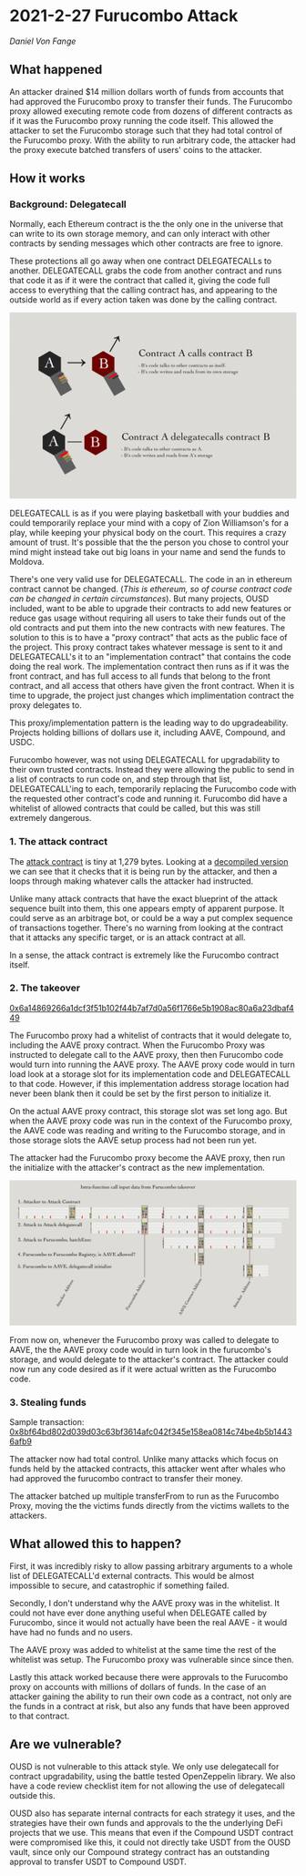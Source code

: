 # 2021-2-27 Furucombo Attack

_Daniel Von Fange_

## What happened

An attacker drained $14 million dollars worth of funds from accounts that had approved the Furucombo proxy to transfer their funds. The Furucombo proxy allowed executing remote code from dozens of different contracts as if it was the Furucombo proxy running the code itself. This allowed the attacker to set the Furucombo storage such that they had total control of the Furucombo proxy. With the ability to run arbitrary code, the attacker had the proxy execute batched transfers of users' coins to the attacker.

## How it works

### Background: Delegatecall

Normally, each Ethereum contract is the the only one in the universe that can write to its own storage memory, and can only interact with other contracts by sending messages which other contracts are free to ignore.

These protections all go away when one contract DELEGATECALLs to another. DELEGATECALL grabs the code from another contract and runs that code it as if it were the contract that called it, giving the code full access to everything that the calling contract has, and appearing to the outside world as if every action taken was done by the calling contract.

<img src="../reproductions/2021-02-27-furucombo/delegatecall.png">

DELEGATECALL is as if you were playing basketball with your buddies and could temporarily replace your mind with a  copy of Zion Williamson's for a play, while keeping your physical body on the court. This requires a crazy amount of trust. It's possible that the the person you chose to control your mind might instead take out big loans in your name and send the funds to Moldova.

There's one very valid use for DELEGATECALL. The code in an in ethereum contract cannot be changed. (_This is ethereum, so of course contract code can be changed in certain circumstances_). But many projects, OUSD included, want to be able to upgrade their contracts to add new features or reduce gas usage without requiring all  users to take their funds out of the old contracts and put them into the new contracts with new features. The solution to this is to have a "proxy contract" that acts as the public face of the project. This proxy contract takes whatever message is sent to it and DELEGATECALL's it to an "implementation contract" that contains the code doing the real work. The implementation contract then runs as if it was the front contract, and has full access to all funds that belong to the front contract, and all access that others have given the front contract. When it is time to upgrade, the project just changes which implimentation contract the proxy delegates to.

This proxy/implementation pattern is the leading way to do upgradeability. Projects holding billions of dollars use it, including AAVE, Compound, and USDC.

Furucombo however, was not using DELEGATECALL for upgradability to their own trusted contracts. Instead they were allowing the public to send in a list of contracts to run code on, and step through that list, DELEGATECALL'ing to each, temporarily replacing the Furucombo code with the requested other contract's code and running it. Furucombo did have a whitelist of allowed contracts that could be called, but this was still extremely dangerous.

### 1. The attack contract

The [attack contract](https://etherscan.io/address/0x86765dde9304bea32f65330d266155c4fa0c4f04) is tiny at 1,279 bytes. Looking at a [decompiled version](https://contract-library.com/contracts/Ethereum/0x86765dde9304bea32f65330d266155c4fa0c4f04) we can see that it  checks that it is being run by the attacker, and then a loops through making whatever calls the attacker had instructed.

Unlike many attack contracts that have the exact blueprint of the attack sequence built into them, this one appears empty of apparent purpose. It could serve as an arbitrage bot, or could be a way a put complex sequence of transactions together. There's no warning from looking at the contract that it attacks any specific target, or is an attack contract at all.

In a sense, the attack contract is extremely like the Furucombo contract itself.

### 2. The takeover

[0x6a14869266a1dcf3f51b102f44b7af7d0a56f1766e5b1908ac80a6a23dbaf449](https://etherscan.io/tx/0x6a14869266a1dcf3f51b102f44b7af7d0a56f1766e5b1908ac80a6a23dbaf449)

The Furucombo proxy had a whitelist of contracts that it would delegate to, including the AAVE proxy contract. When the Furucombo Proxy was instructed to delegate call to the AAVE proxy, then then Furucombo code would turn into running the AAVE proxy. The AAVE proxy code would in turn load look at a storage slot for its implementation code and DELEGATECALL to that code. However, if this implementation address storage location had never been blank then it could be set by the first person to initialize it.

On the actual AAVE proxy contract, this storage slot was set long ago. But when the AAVE proxy code was run in the context of the Furucombo proxy, the AAVE code was reading and writing to the Furucombo storage, and in those storage slots the AAVE setup process had not been run yet.

The attacker had the Furucombo proxy become the AAVE proxy, then  run the initialize with the attacker's contract as the new implementation.

<img src="../reproductions/2021-02-27-furucombo/takeover.png">

From now on, whenever the Furucombo proxy was called to delegate to AAVE, the the AAVE proxy code would in turn look in the furucombo's storage, and would delegate to the attacker's contract. The attacker could now run any code desired as if it were actual written as the Furucombo code.

### 3. Stealing funds


Sample transaction: [0x8bf64bd802d039d03c63bf3614afc042f345e158ea0814c74be4b5b14436afb9](https://etherscan.io/tx/0x8bf64bd802d039d03c63bf3614afc042f345e158ea0814c74be4b5b14436afb9)

The attacker now had total control.  Unlike many attacks which focus on funds held by the attacked contracts, this attacker went after whales who had approved the furucombo contract to transfer their money.

The attacker batched up multiple transferFrom to run as the Furucombo Proxy, moving the the victims funds directly from the victims wallets to the attackers.


## What allowed this to happen?

First, it was incredibly risky to allow passing arbitrary arguments to a whole list of DELEGATECALL'd external contracts. This would be almost impossible to secure, and catastrophic if something failed.

Secondly, I don't understand why the AAVE proxy was in the whitelist. It could not have ever done anything useful when DELEGATE called by Furucombo, since it would not actually have been the real AAVE - it would have had no funds and no users. 

The AAVE proxy was added to whitelist at the same time the rest of the whitelist was setup. The Furucombo proxy was  vulnerable since since then.

Lastly this attack worked because there were approvals to the Furucombo proxy on accounts with millions of dollars of funds. In the case of an attacker gaining the ability to run their own code as a contract, not only are the funds in a contract at risk, but also any funds that have been approved to that contract.

## Are we vulnerable?

OUSD is not vulnerable to this attack style. We only use delegatecall for contract upgradability, using the battle tested OpenZeppelin library. We also have a code review checklist item for not allowing the use of delegatecall outside this.

OUSD also has separate internal contracts for each strategy it uses, and the strategies have their own funds and approvals to the the underlying DeFi projects that we use. This means that even if the Compound USDT contract were compromised like this, it could not directly take USDT from the OUSD vault, since only our Compound strategy contract has an outstanding approval to transfer USDT to Compound USDT.